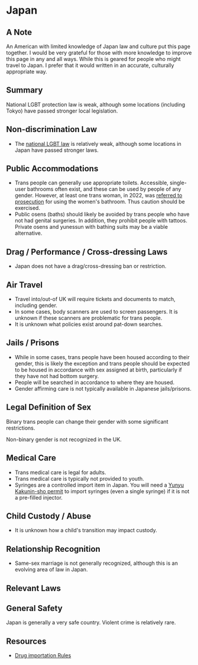 # Japan

## A Note

An American with limited knowledge of Japan law and culture
put this page together. I would be very grateful for those with more
knowledge to improve this page in any and all ways.  While this is geared
for people who might travel to Japan.  I prefer that it would
written in an accurate, culturally appropriate way.

## Summary

National LGBT protection law is weak, although some locations (including
Tokyo) have passed stronger local legislation.

## Non-discrimination Law

 * The [national LGBT
   law](https://www.hrw.org/news/2023/07/12/japan-passes-law-promote-understanding-lgbt-people)
   is relatively weak, although some locations in Japan have passed
   stronger laws.

## Public Accommodations

 * Trans people can generally use appropriate toilets. Accessible, single-user
   bathrooms often exist, and these can be used by people of any gender.
   However, at least one trans woman, in 2022, was [referred to
   prosecution](https://www.lgbtqnation.com/2022/01/police-refer-trans-woman-prosecutors-using-womens-bathroom/)
   for using the women's bathroom.  Thus caution should be exercised.
 * Public osens (baths) should likely be avoided by trans people who
   have not had genital surgeries. In addition, they prohibit people
   with tattoos. Private osens and yunessun with bathing suits may be a
   viable alternative.

## Drag / Performance / Cross-dressing Laws

 * Japan does not have a drag/cross-dressing ban or restriction.

## Air Travel

 * Travel into/out-of UK will require tickets and documents to
   match, including gender.
 * In some cases, body scanners are used to screen passengers. It is
   unknown if these scanners are problematic for trans people.
 * It is unknown what policies exist around pat-down searches.

## Jails / Prisons

 * While in some cases, trans people have been housed according to their
   gender, this is likely the exception and trans people should be
   expected to be housed in accordance with sex assigned at birth,
   particularly if they have not had bottom surgery.
 * People will be searched in accordance to where they are housed.
 * Gender affirming care is not typically available in Japanese
   jails/prisons.

## Legal Definition of Sex

Binary trans people can change their gender with some significant
restrictions.

Non-binary gender is not recognized in the UK.

## Medical Care

 * Trans medical care is legal for adults.
 * Trans medical care is typically not provided to youth.
 * Syringes are a controlled import item in Japan. You will need a
   [Yunyu Kakunin-sho
   permit](https://www.mhlw.go.jp/english/policy/health-medical/pharmaceuticals/01.html)
   to import syringes (even a single syringe) if it is not a pre-filled
   injector.

## Child Custody / Abuse

 * It is unknown how a child's transition may impact custody.
 
## Relationship Recognition

 * Same-sex marriage is not generally recognized, although this is an
   evolving area of law in Japan.

## Relevant Laws

## General Safety

Japan is generally a very safe country. Violent crime is relatively
rare.

## Resources

 * [Drug importation
   Rules](https://www.mhlw.go.jp/english/policy/health-medical/pharmaceuticals/01.html)
